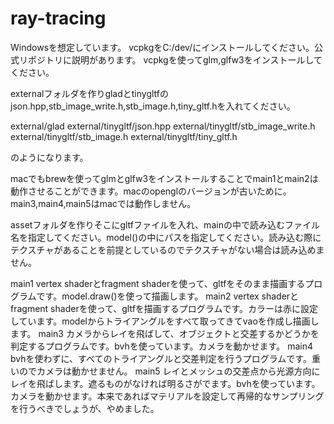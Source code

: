 # ray-tracing
Windowsを想定しています。
vcpkgをC:/dev/にインストールしてください。公式リポジトリに説明があります。
vcpkgを使ってglm,glfw3をインストールしてください。

externalフォルダを作りgladとtinygltfのjson.hpp,stb_image_write.h,stb_image.h,tiny_gltf.hを入れてください。

external/glad
external/tinygltf/json.hpp
external/tinygltf/stb_image_write.h
external/tinygltf/stb_image.h
external/tinygltf/tiny_gltf.h

のようになります。

macでもbrewを使ってglmとglfw3をインストールすることでmain1とmain2は動作させることができます。macのopenglのバージョンが古いために。main3,main4,main5はmacでは動作しません。

assetフォルダを作りそこにgltfファイルを入れ、mainの中で読み込むファイル名を指定してください。model()の中にパスを指定してください。読み込む際にテクスチャがあることを前提としているのでテクスチャがない場合は読み込めません。

main1 vertex shaderとfragment shaderを使って、gltfをそのまま描画するプログラムです。model.draw()を使って描画します。
main2 vertex shaderとfragment shaderを使って、gltfを描画するプログラムです。カラーは赤に設定しています。modelからトライアングルをすべて取ってきてvaoを作成し描画します。
main3 カメラからレイを飛ばして、オブジェクトと交差するかどうかを判定するプログラムです。bvhを使っています。カメラを動かせます。
main4 bvhを使わずに、すべてのトライアングルと交差判定を行うプログラムです。重いのでカメラは動かせません。
main5 レイとメッシュの交差点から光源方向にレイを飛ばします。遮るものがなければ明るさがでます。bvhを使っています。カメラを動かせます。本来であればマテリアルを設定して再帰的なサンプリングを行うべきでしょうが、やめました。